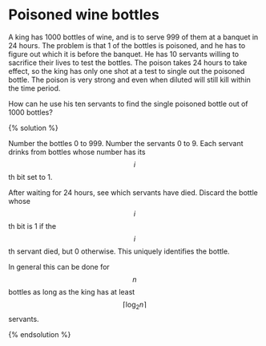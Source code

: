 # Poisoned wine bottles

A king has 1000 bottles of wine, and is to serve 999 of them at a banquet in 24
hours. The problem is that 1 of the bottles is poisoned, and he has to figure
out which it is before the banquet. He has 10 servants willing to sacrifice
their lives to test the bottles. The poison takes 24 hours to take effect, so
the king has only one shot at a test to single out the poisoned bottle. The
poison is very strong and even when diluted will still kill within the time
period.

How can he use his ten servants to find the single poisoned bottle out
of 1000 bottles?

{% solution %}

Number the bottles 0 to 999. Number the servants 0 to 9. Each servant drinks
from bottles whose number has its $$i$$th bit set to 1.

After waiting for 24 hours, see which servants have died. Discard the bottle
whose $$i$$th bit is 1 if the $$i$$th servant died, but 0 otherwise. This
uniquely identifies the bottle.

In general this can be done for  $$ n $$  bottles as long as the king has at least
$$ \lceil \log_2 n \rceil $$  servants.

{% endsolution %}
